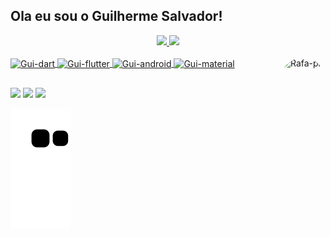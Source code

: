 ## Ola eu sou o Guilherme Salvador!
<div align="center">
  <a href="https://github.com/DevGuiSalvador">
 <img height="180em" src="https://github-readme-stats.vercel.app/api?username=DevGuiSalvador&show_icons=true&theme=dracula&include_all_commits=true&count_private=true"/>
 <img height="180em" src="https://github-readme-stats.vercel.app/api/top-langs/?username=devguisalvador&layout=compact&langs_count=7&theme=dracula"/>
</div>
<div style="display: inline_block"><br>
  <img align="center" alt="Gui-dart" height="30" width="90" src="https://img.shields.io/badge/Dart-0175C2?style=for-the-badge&logo=dart&logoColor=white">
  <img align="center" alt="Gui-flutter" height="30" width="90" src="https://img.shields.io/badge/Flutter-02569B?style=for-the-badge&logo=flutter&logoColor=white">
  <img align="center" alt="Gui-android" height="30" width="90" src="https://img.shields.io/badge/Android-3DDC84?style=for-the-badge&logo=android&logoColor=white">
  <img align="center" alt="Gui-material" height="30" width="95" src="https://img.shields.io/badge/Material--UI-0081CB?style=for-the-badge&logo=material-ui&logoColor=white">
  <img align="right" alt="Rafa-pic" height="150" style="border-radius:50px;" src="https://64.media.tumblr.com/8cf6bc0654d66b5d6fca61107756f9b9/e21a0a20d944c582-45/s250x400/2db6336275b452d083944bec22771d98fd81e3b3.png">
</div>
  
  ##
 
<div> 
  <a href="https://www.instagram.com/devguisalvador/" target="_blank"><img src="https://img.shields.io/badge/-Instagram-%23E4405F?style=for-the-badge&logo=instagram&logoColor=white" target="_blank"></a> 
  <a href = "https://mobile.twitter.com/DevGuiSalvador"><img src="https://img.shields.io/badge/Twitter-1DA1F2?style=for-the-badge&logo=twitter&logoColor=white"></a>
  <a href="https://www.linkedin.com/in/guilhermesalvador" target="_blank"><img src="https://img.shields.io/badge/-LinkedIn-%230077B5?style=for-the-badge&logo=linkedin&logoColor=white" target="_blank"></a> 

  ![Snake animation](https://github.com/rafaballerini/rafaballerini/blob/output/github-contribution-grid-snake.svg)
  
</div>
